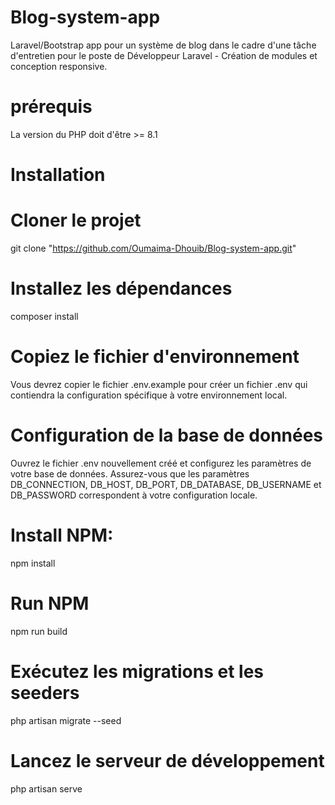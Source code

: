 # Blog-system-app
Laravel/Bootstrap app pour un système de blog dans le cadre d'une tâche d'entretien pour le poste de Développeur Laravel - Création de modules et conception responsive.


# prérequis
La version du PHP doit d'être >= 8.1

# Installation
# Cloner le projet
git clone "https://github.com/Oumaima-Dhouib/Blog-system-app.git"
# Installez les dépendances
composer install
# Copiez le fichier d'environnement
Vous devrez copier le fichier .env.example pour créer un fichier .env qui contiendra la configuration spécifique à votre environnement local.
# Configuration de la base de données 
Ouvrez le fichier .env nouvellement créé et configurez les paramètres de votre base de données. Assurez-vous que les paramètres DB_CONNECTION, DB_HOST, DB_PORT, DB_DATABASE, DB_USERNAME et DB_PASSWORD correspondent à votre configuration locale.
# Install NPM:
npm install
# Run NPM
npm run build
# Exécutez les migrations et les seeders
php artisan migrate --seed
# Lancez le serveur de développement
php artisan serve

